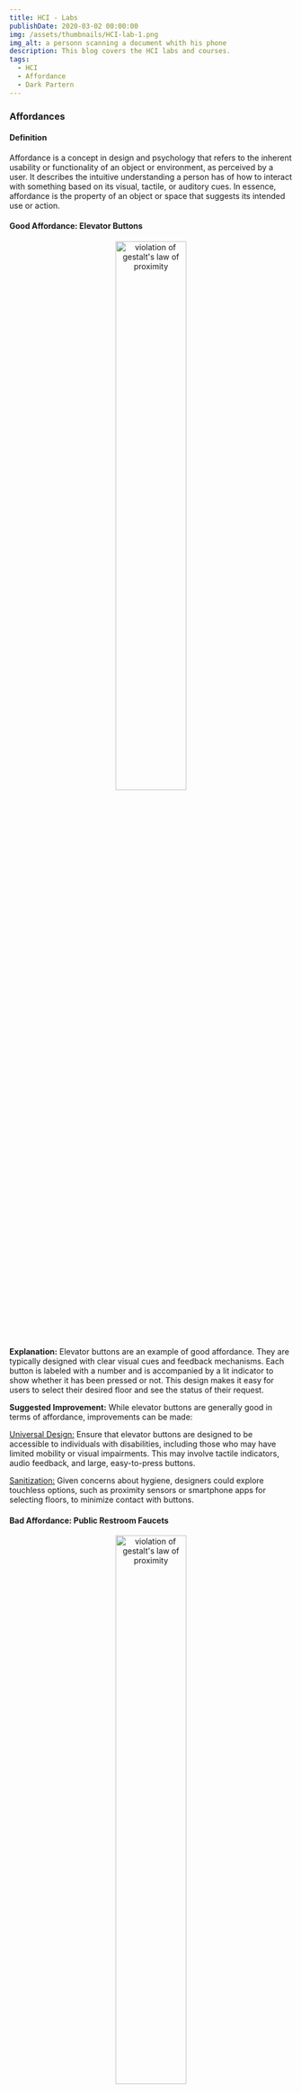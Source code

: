```yaml
---
title: HCI - Labs
publishDate: 2020-03-02 00:00:00
img: /assets/thumbnails/HCI-lab-1.png
img_alt: a personn scanning a document whith his phone
description: This blog covers the HCI labs and courses.
tags:
  - HCI
  - Affordance
  - Dark Partern
---
```



### Affordances

#### Definition
Affordance is a concept in design and psychology that refers to the inherent usability or functionality of an object or environment, as perceived by a user. It describes the intuitive understanding a person has of how to interact with something based on its visual, tactile, or auditory cues. In essence, affordance is the property of an object or space that suggests its intended use or action.

#### Good Affordance: Elevator Buttons

<div style='text-align: center;'>
    <img src='/assets/images/HCI-lab-1/affordance2.jpg' alt="violation of gestalt's law of proximity" style='width: 50%;'>
</div>

**Explanation:**
Elevator buttons are an example of good affordance. They are typically designed with clear visual cues and feedback mechanisms. Each button is labeled with a number and is accompanied by a lit indicator to show whether it has been pressed or not. This design makes it easy for users to select their desired floor and see the status of their request.

**Suggested Improvement:**
While elevator buttons are generally good in terms of affordance, improvements can be made:

<u>Universal Design:</u> Ensure that elevator buttons are designed to be accessible to individuals with disabilities, including those who may have limited mobility or visual impairments. This may involve tactile indicators, audio feedback, and large, easy-to-press buttons.

<u>Sanitization:</u> Given concerns about hygiene, designers could explore touchless options, such as proximity sensors or smartphone apps for selecting floors, to minimize contact with buttons.

#### Bad Affordance: Public Restroom Faucets

<div style='text-align: center;'>
    <img src='/assets/images/HCI-lab-1/bad-affordance.png' alt="violation of gestalt's law of proximity" style='width: 50%;'>
</div>

**Explanation:**
In some public restrooms, the faucets have bad affordances. They often lack clear visual cues or markings to indicate how to activate them. Users may struggle to figure out whether they need to push, pull, twist, or wave their hands in front of the faucet to make it work, leading to confusion and frustration.

**Suggested Improvement:**
To improve this bad affordance, designers could consider:

<u>Clear Markings:</u> Add clear and simple instructions or symbols next to the faucet to indicate how it should be activated. For example, an icon showing a hand under the faucet to indicate that it's motion-activated.

<u>Consistency:</u> Make sure the activation method is consistent across all faucets in a facility. If motion sensors are used, ensure they are properly calibrated and responsive.

--- 

### Gestalt Law

#### Definition
Gestalt laws are principles of perceptual organization that help us understand how humans naturally group elements together to form meaningful patterns. When applied correctly, these principles can enhance user experiences.

#### Website Navigation - Proximity

<div style='text-align: center;'>
    <img src='/assets/images/HCI-lab-1/gestalt1.png' alt="violation of gestalt's law of proximity" style='width: 50%;'>
</div>

**Issue:**
On a news website, headlines and links to related articles are often placed too closely together. This violates the Gestalt principle of proximity, which states that objects that are close to each other are perceived as related. In this case, the close proximity of headlines and links can confuse users, making it unclear whether the links are part of the current article or related to other topics.

**Suggested Improvement:**
To correct this issue, the website could:

<u>Increase Spacing:</u> Add more space between the main article content and related links to visually separate them. This would make it clear that the links are not directly related to the current article.

<u>Visual Cues:</u> Use visual cues like borders, background colors, or icons to differentiate the related links from the main content. This helps users quickly identify which elements are related and which are not.

#### Mobile App Iconography - Similarity

<div style='text-align: center;'>
    <img src='/assets/images/HCI-lab-1/gestalt2.png' alt="violation of gestalt's law of similarity" style='width: 50%;'>
</div>

**Issue:**
In a mobile weather app, the icons for different weather conditions (e.g., sunny, rainy, cloudy) share similar shapes and colors. This violates the Gestalt principle of similarity, which states that similar elements are perceived as related. Users might have difficulty distinguishing between these icons, especially those with color vision deficiencies, leading to confusion about the current weather conditions.

**Suggested Improvement:**
To correct this issue, the app could:

<u>Distinct Icons:</u> Redesign the icons to have distinct shapes and colors for each weather condition. For instance, use a bright sun icon for sunny weather, a cloud with raindrops for rainy weather, and a partly cloudy icon for cloudy conditions. This ensures that users can easily differentiate between them.

<u>Accessibility Considerations:</u> Ensure that the color choices and icon designs are accessible to users with color vision deficiencies. Use high-contrast colors and consider using patterns or textures in addition to color to convey information.

---

### Dark pattern

#### Difficulty of Refusing Cookies on Websites

<div style='display: flex; justify-content: center;'>
    <img src='/assets/images/HCI-lab-1/cookie1.png' alt='cookie picture' style='width: 30%;'>
    <img src='/assets/images/HCI-lab-1/cookie2.png' alt='cookie picture' style='width: 30%; margin-left: 10px;'>
</div>

**Dark Design Pattern:**
Many websites employ dark patterns to make it challenging for users to refuse cookies or tracking. They often present cookie consent dialogs with a prominent "Accept" button and a less noticeable or unclear "Decline" or "Manage Preferences" option. This nudges users towards accepting cookies without fully understanding the implications.

**Redesign to Achieve the Opposite:**
To promote transparency and user empowerment in cookie consent dialogs, redesign them as follows:

<u>Clear Choices:</u> Clearly present users with distinct choices for managing cookies, such as "Accept All Cookies," "Accept Necessary Cookies Only," and "Customize Preferences." Use plain language to explain the purpose of each choice.

<u>No Pre-selection:</u> Do not pre-select any option, including the "Accept All Cookies" choice. Leave all options unselected by default, ensuring users actively make a choice.

<u>Educational Information:</u> Include a link to a clear and easily accessible privacy policy that explains the types of cookies used and their purposes. Provide users with the information they need to make an informed decision.

#### Pop-up Download Link on YouTube Videos

<div style='text-align:center;'>
    <img src='/assets/images/HCI-lab-1/youtube.png' alt='youtube dark pattern' style='width: 70%;'>
</div>

**Dark Design Pattern:**
On YouTube, a common dark pattern is the pop-up download link that appears when users attempt to skip an advertisement after a 5-second timer. This link can be misleading, as users expect to skip the ad but are instead prompted to download a potentially unwanted file.

**Redesign to Achieve the Opposite:**
To promote transparency and user empowerment in this scenario, redesign the interaction as follows:

<u>Clear and Predictable Behavior:</u> Ensure that clicking the "Skip Ad" button leads to the expected action of skipping the advertisement, without any pop-up download links. Keep the user's intent aligned with the outcome.

<u>Download Confirmation:</u> If there is a legitimate need to offer a download link, such as for an app or content related to the video, present it clearly and separately, not as a pop-up. Ask for explicit user consent before initiating any downloads.

<u>Educational Prompts:</u> Display brief educational prompts that inform users about how to avoid unwanted downloads and stay safe online. These prompts can encourage users to be cautious when encountering download links.

---

### HCI Researcher:
Dr. Hiroshi Ishii is a prominent researcher from the MIT Media Lab. As of my last update in 2022, he was known for his work on Tangible User Interfaces (TUI). His projects aimed to bridge the gap between the digital and physical worlds, allowing users to manipulate digital information through physical objects. An example is the "inFORM" project, which is a dynamic shape display that can render 3D content physically.

---

### Ivan Sutherland's "Ultimate Display":
In his 1965 essay, Ivan Sutherland envisioned a room within which a computer can control the existence of matter, creating a "virtual world" inside the room that a person can interact with. Some of his predictions, like the idea of "virtual reality," where one can see and interact with virtual objects as if they're real, have indeed materialized. We have VR headsets like the Oculus Rift and HTC Vive achieving this. His mention of a computer-produced reality being indistinguishable from real reality is yet to be achieved to its fullest, but advancements in AR (Augmented Reality) are moving us closer. The future might bring more immersive haptic feedback systems, neural interfaces, or even a completely immersive environment like Sutherland's "room."

---

### Input Device - Microsoft's Kinect:
The Kinect was an input device launched by Microsoft primarily for its Xbox gaming console. It's a Gesture-Based Interface and could recognize and interpret the physical gestures of players, translating them into in-game movements. Initially, it was met with enthusiasm due to its novel approach to gaming interaction. However, over time, the Kinect didn't succeed as hoped. One reason was the lack of precision in gesture recognition, leading to gameplay frustrations. Additionally, developers faced challenges in integrating gesture controls into traditional gaming genres effectively. While the technology had potential, the lack of compelling content and the rise of other immersive technologies (like VR) overshadowed the Kinect's unique offerings. However, elements of its technology live on in other domains, such as Windows Hello facial recognition.

---

### Evolution of Smartphone Shapes:
Historically, smartphones have undergone significant shape changes driven by technological advancements and user preferences. Early mobile devices were bulky with physical keyboards (e.g., Nokia Communicators, BlackBerry). As touchscreen technology matured, phones shifted to the slate form factor we see today (e.g., iPhone, Samsung Galaxy). The main driving forces were maximizing screen real estate and the multifunctionality offered by touch interfaces. Recently, foldable and rollable screens are emerging, giving rise to devices that offer larger displays in compact forms (like Samsung's Galaxy Fold or LG's Rollable). The next step might be phones with truly flexible displays, allowing them to adapt to different form factors based on user needs. Wearable integration, where parts of the phone's functionality might shift to devices worn on the body, can also be a direction. These innovations will likely be driven by the continuous pursuit of convenience, multifunctionality, and aesthetic appeal.

---

### Mark Weiser's Ubiquitous Computing:
Mark Weiser's vision of ubiquitous computing outlined a future where computing is seamlessly integrated into everyday objects and environments, making computers invisible yet omnipresent. We're certainly closer to this vision today. Smart homes with voice assistants like Alexa, wearable tech like smartwatches, and IoT (Internet of Things) devices show the permeation of computing into daily life. However, for a complete realization of Weiser's vision, challenges remain. We'd need even more seamless integration, interoperability among devices, advanced AI to predict and act upon user needs, and perhaps most importantly, robust privacy and security mechanisms. Ensuring the harmonious and ethically sound coexistence of tech and humanity is pivotal as we move towards a ubiquitously computed world.

---

### Future Appstore for MR HMDs:

**MR Workspace:** An application that projects a fully interactive workspace (multiple screens, 3D project views) wherever you are. This will cater to professionals and students, providing flexibility in working or studying environments.

<div style='display: flex; justify-content: center;'>
    <img src='/assets/images/HCI-lab-1/MR-work.png' alt='cookie picture' style='width: 50%;'>
    <img src='/assets/images/HCI-lab-1/MR-work2.png' alt='cookie picture' style='width: 50%; margin-left: 10px;'>
</div>

**Social MR Meet:** A mixed reality social interaction platform where users can virtually hang out, attend events, or even dates. Unlike current 2D platforms, this offers a spatial, almost real-life interaction feeling. It could redefine social media and networking in the MR era.

<div style='display: flex; justify-content: center;'>
    <img src='/assets/images/HCI-lab-1/MR-social.png' alt='cookie picture' style='width: 50%;'>
    <img src='/assets/images/HCI-lab-1/MR-social2.png' alt='cookie picture' style='width: 50%; margin-left: 10px;'>
</div>

**Interactive Learning Modules:** Imagine exploring the pyramids of Egypt in 3D while learning history or visualizing complex mathematical problems. Such immersive learning experiences could revolutionize education.

<div style='display: flex; justify-content: center;'>
    <img src='/assets/images/HCI-lab-1/MR-learn.png' alt='cookie picture' style='width: 50%;'>
    <img src='/assets/images/HCI-lab-1/MR-learn2.png' alt='cookie picture' style='width: 50%; margin-left: 10px;'>
</div>

These applications could be popular due to the blend of functionality, immersive experience, and the innate human desire for connectivity and knowledge. The success of MR text translation, as you mentioned, stems from its utility and the magic of seeing foreign text instantly transformed into understandable content, enhancing global interactions.